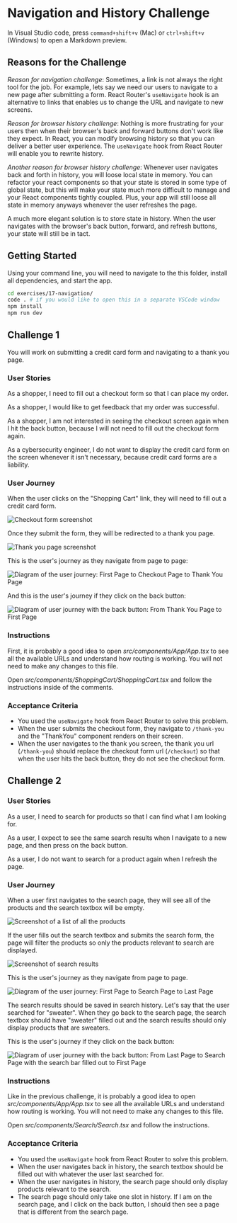 # Navigation and History Challenge

In Visual Studio code, press `command+shift+v` (Mac) or `ctrl+shift+v` (Windows) to open a Markdown preview.

## Reasons for the Challenge

_Reason for navigation challenge_: Sometimes, a link is not always the right tool for the job. For example, lets say we need our users to navigate to a new page after submitting a form. React Router's `useNavigate` hook is an alternative to links that enables us to change the URL and navigate to new screens.

_Reason for browser history challenge_: Nothing is more frustrating for your users then when their browser's back and forward buttons don't work like they expect. In React, you can modify browsing history so that you can deliver a better user experience. The `useNavigate` hook from React Router will enable you to rewrite history.

_Another reason for browser history challenge_: Whenever user navigates back and forth in history, you will loose local state in memory. You can refactor your react components so that your state is stored in some type of global state, but this will make your state much more difficult to manage and your React components tightly coupled. Plus, your app will still loose all state in memory anyways whenever the user refreshes the page.

A much more elegant solution is to store state in history. When the user navigates with the browser's back button, forward, and refresh buttons, your state will still be in tact.

## Getting Started

Using your command line, you will need to navigate to the this folder, install all dependencies, and start the app.

```bash
cd exercises/17-navigation/
code . # if you would like to open this in a separate VSCode window
npm install
npm run dev
```

## Challenge 1

You will work on submitting a credit card form and navigating to a thank you page.

### User Stories

As a shopper, I need to fill out a checkout form so that I can place my order.

As a shopper, I would like to get feedback that my order was successful.

As a shopper, I am not interested in seeing the checkout screen again when I hit the back button, because I will not need to fill out the checkout form again.

As a cybersecurity engineer, I do not want to display the credit card form on the screen whenever it isn't necessary, because credit card forms are a liability.

### User Journey

When the user clicks on the "Shopping Cart" link, they will need to fill out a credit card form.

![Checkout form screenshot](checkout.png)

Once they submit the form, they will be redirected to a thank you page.

![Thank you page screenshot](thank-you.png)

This is the user's journey as they navigate from page to page:

![Diagram of the user journey: First Page to Checkout Page to Thank You Page](checkout-forward-history.svg)

And this is the user's journey if they click on the back button:

![Diagram of user journey with the back button: From Thank You Page to First Page](checkout-backward-history.svg)

### Instructions

First, it is probably a good idea to open _src/components/App/App.tsx_ to see all the available URLs and understand how routing is working. You will not need to make any changes to this file.

Open _src/components/ShoppingCart/ShoppingCart.tsx_ and follow the instructions inside of the comments.

### Acceptance Criteria

- You used the `useNavigate` hook from React Router to solve this problem.
- When the user submits the checkout form, they navigate to `/thank-you` and the "ThankYou" component renders on their screen.
- When the user navigates to the thank you screen, the thank you url (`/thank-you`) should replace the checkout form url (`/checkout`) so that when the user hits the back button, they do not see the checkout form.

## Challenge 2

### User Stories

As a user, I need to search for products so that I can find what I am looking for.

As a user, I expect to see the same search results when I navigate to a new page, and then press on the back button.

As a user, I do not want to search for a product again when I refresh the page.

### User Journey

When a user first navigates to the search page, they will see all of the products and the search textbox will be empty.

![Screenshot of a list of all the products](empty-search.png)

If the user fills out the search textbox and submits the search form, the page will filter the products so only the products relevant to search are displayed.

![Screenshot of search results](search-results.png)

This is the user's journey as they navigate from page to page.

![Diagram of the user journey: First Page to Search Page to Last Page](search-forward-history.svg)

The search results should be saved in search history. Let's say that the user searched for "sweater". When they go back to the search page, the search textbox should have "sweater" filled out and the search results should only display products that are sweaters.

This is the user's journey if they click on the back button:

![Diagram of user journey with the back button: From Last Page to Search Page with the search bar filled out to First Page](search-backward-history.svg)

### Instructions

Like in the previous challenge, it is probably a good idea to open _src/components/App/App.tsx_ to see all the available URLs and understand how routing is working. You will not need to make any changes to this file.

Open _src/components/Search/Search.tsx_ and follow the instructions.

### Acceptance Criteria

- You used the `useNavigate` hook from React Router to solve this problem.
- When the user navigates back in history, the search textbox should be filled out with whatever the user last searched for.
- When the user navigates in history, the search page should only display products relevant to the search.
- The search page should only take one slot in history. If I am on the search page, and I click on the back button, I should then see a page that is different from the search page.
